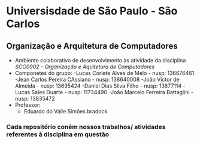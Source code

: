 # Universisdade de São Paulo - São Carlos
## Organização e Arquitetura de Computadores
  - Ambiente colaborativo de desenvolvimento às atividade da disciplina *SCC0902 - Organização e Aquitetura de Computadores*
  - Componetes do grupo:
     -Lucas Corlete Alves de Melo - nusp: 136676461
    -Jean Carlos Pereira CAssiano - nusp: 138640008
     -João Victor de Almeida - nusp: 13695424
     -Daniel Dias Silva Filho - nusp: 13677114
    -Lucas Sales Duarte - nusp: 11734490
     -João Marcelo Ferreira Battaglini - nusp: 13835472
  - Professor:
      - Eduardo do Valle Simões
bradock
### Cada repositório coném nossos trabalhos/ atividades referentes à disciplina em questão

